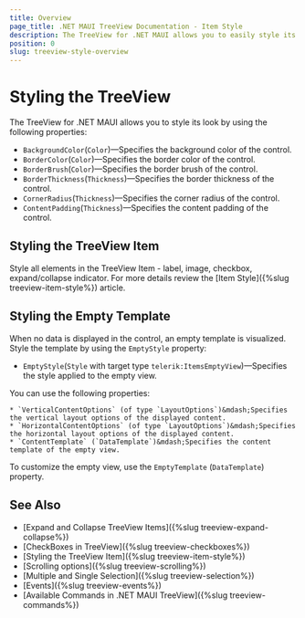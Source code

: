 ```yaml
---
title: Overview
page_title: .NET MAUI TreeView Documentation - Item Style
description: The TreeView for .NET MAUI allows you to easily style its look.
position: 0
slug: treeview-style-overview
---
```


# Styling the TreeView

The TreeView for .NET MAUI allows you to style its look by using the following properties:

* `BackgroundColor`(`Color`)&mdash;Specifies the background color of the control.
* `BorderColor`(`Color`)&mdash;Specifies the border color of the control.
* `BorderBrush`(`Color`)&mdash;Specifies the border brush of the control.
* `BorderThickness`(`Thickness`)&mdash;Specifies the border thickness of the control.
* `CornerRadius`(`Thickness`)&mdash;Specifies the corner radius of the control.
* `ContentPadding`(`Thickness`)&mdash;Specifies the content padding of the control.

## Styling the TreeView Item

Style all elements in the TreeView Item - label, image, checkbox, expand/collapse indicator. For more details review the [Item Style]({%slug treeview-item-style%}) article.

## Styling the Empty Template

When no data is displayed in the control, an empty template is visualized. Style the template by using the `EmptyStyle` property: 

* `EmptyStyle`(`Style` with target type `telerik:ItemsEmptyView`)&mdash;Specifies the style applied to the empty view.

You can use the following properties: 

    * `VerticalContentOptions` (of type `LayoutOptions`)&mdash;Specifies the vertical layout options of the displayed content.
    * `HorizontalContentOptions` (of type `LayoutOptions`)&mdash;Specifies the horizontal layout options of the displayed content.
    * `ContentTemplate` (`DataTemplate`)&mdash;Specifies the content template of the empty view.

To customize the empty view, use the `EmptyTemplate` (`DataTemplate`) property. 

## See Also

* [Expand and Collapse TreeView Items]({%slug treeview-expand-collapse%})
* [CheckBoxes in TreeView]({%slug treeview-checkboxes%})
* [Styling the TreeView Item]({%slug treeview-item-style%})
* [Scrolling options]({%slug treeview-scrolling%})
* [Multiple and Single Selection]({%slug treeview-selection%})
* [Events]({%slug treeview-events%})
* [Available Commands in .NET MAUI TreeView]({%slug treeview-commands%})